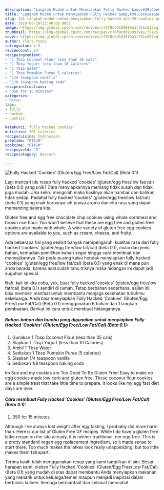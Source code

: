 ```yaml
---
description: "Langkah Mudah untuk Menyiapkan Fully Hacked &amp;#39;Cookies&amp;#39; (Gluten/Egg Free/Low Fat/Cal) (Beta 0.1) yang Bisa Manjain Lidah"
title: "Langkah Mudah untuk Menyiapkan Fully Hacked &amp;#39;Cookies&amp;#39; (Gluten/Egg Free/Low Fat/Cal) (Beta 0.1) yang Bisa Manjain Lidah"
slug: 321-langkah-mudah-untuk-menyiapkan-fully-hacked-and-39-cookies-and-39-gluten-egg-free-low-fat-cal-beta-01-yang-bisa-manjain-lidah
date: 2020-06-29T23:40:05.885Z
image: https://img-global.cpcdn.com/recipes/c76f8cdd103919a1/751x532cq70/fully-hacked-cookies-glutenegg-freelow-fatcal-beta-01-recipe-main-photo.jpg
thumbnail: https://img-global.cpcdn.com/recipes/c76f8cdd103919a1/751x532cq70/fully-hacked-cookies-glutenegg-freelow-fatcal-beta-01-recipe-main-photo.jpg
cover: https://img-global.cpcdn.com/recipes/c76f8cdd103919a1/751x532cq70/fully-hacked-cookies-glutenegg-freelow-fatcal-beta-01-recipe-main-photo.jpg
author: Flora Young
ratingvalue: 4.5
reviewcount: 14
recipeingredient:
- "1 Tbsp Coconut Flour less than 35 cals"
- "1 Tbsp Yogurt less than 10 Calories"
- "1 Tbsp Water"
- "1 Tbsp Pumpkin Puree 5 calories"
- "1/4 teaspoon vanilla"
- "1/8 teaspoon baking soda"
recipeinstructions:
- "350 for 15 minutes"
categories:
- Resep
tags:
- fully
- hacked
- cookies

katakunci: fully hacked cookies 
nutrition: 201 calories
recipecuisine: Indonesian
preptime: "PT21M"
cooktime: "PT41M"
recipeyield: "2"
recipecategory: Dessert

---
```



![Fully Hacked &#39;Cookies&#39; (Gluten/Egg Free/Low Fat/Cal) (Beta 0.1)](https://img-global.cpcdn.com/recipes/c76f8cdd103919a1/751x532cq70/fully-hacked-cookies-glutenegg-freelow-fatcal-beta-01-recipe-main-photo.jpg)

Lagi mencari ide resep fully hacked &#39;cookies&#39; (gluten/egg free/low fat/cal) (beta 0.1) yang unik? Cara menyiapkannya memang tidak susah dan tidak juga mudah. Jika keliru mengolah maka hasilnya akan hambar dan bahkan tidak sedap. Padahal fully hacked &#39;cookies&#39; (gluten/egg free/low fat/cal) (beta 0.1) yang enak harusnya sih punya aroma dan cita rasa yang dapat memancing selera kita.

Gluten free and egg free chocolate chip cookies using whole cornmeal and brown rice flour. You won&#39;t believe that these are egg free and gluten free cookies also made with whole. A wide variety of gluten free egg cookies options are available to you, such as cream, cheese, and fruity.

Ada beberapa hal yang sedikit banyak mempengaruhi kualitas rasa dari fully hacked &#39;cookies&#39; (gluten/egg free/low fat/cal) (beta 0.1), mulai dari jenis bahan, kemudian pemilihan bahan segar hingga cara membuat dan menyajikannya. Tak perlu pusing kalau hendak menyiapkan fully hacked &#39;cookies&#39; (gluten/egg free/low fat/cal) (beta 0.1) yang enak di mana pun anda berada, karena asal sudah tahu triknya maka hidangan ini dapat jadi suguhan spesial.


Nah, kali ini kita coba, yuk, buat fully hacked &#39;cookies&#39; (gluten/egg free/low fat/cal) (beta 0.1) sendiri di rumah. Tetap berbahan sederhana, sajian ini bisa memberi manfaat untuk membantu menjaga kesehatan tubuhmu sekeluarga. Anda bisa menyiapkan Fully Hacked &#39;Cookies&#39; (Gluten/Egg Free/Low Fat/Cal) (Beta 0.1) menggunakan 6 bahan dan 1 langkah pembuatan. Berikut ini cara untuk membuat hidangannya.

<!--inarticleads1-->

##### Bahan-bahan dan bumbu yang digunakan untuk menyiapkan Fully Hacked &#39;Cookies&#39; (Gluten/Egg Free/Low Fat/Cal) (Beta 0.1):

1. Gunakan 1 Tbsp Coconut Flour (less than 35 cals)
1. Siapkan 1 Tbsp Yogurt (less than 10 Calories)
1. Ambil 1 Tbsp Water
1. Sediakan 1 Tbsp Pumpkin Puree (5 calories)
1. Siapkan 1/4 teaspoon vanilla
1. Sediakan 1/8 teaspoon baking soda


Im Sue and my cookies are Too Good To Be Gluten Free! Easy to make no egg cookies made low carb and gluten free. These coconut flour cookies are a simple treat that take little time to prepare. It looks like my egg fast diet days are over. 

<!--inarticleads2-->

##### Cara membuat Fully Hacked &#39;Cookies&#39; (Gluten/Egg Free/Low Fat/Cal) (Beta 0.1):

1. 350 for 15 minutes


Although I&#39;ve always lost weight after egg fasting, I probably did more harm than. Here is our list of Gluten Free GF recipes. While I do have a gluten free latke recipe on the site already, it is neither traditional, nor egg free. This is a pretty standard vegan egg replacement ingredient, so it made sense to start there. Too much makes the latkes look really unappetizing, but too little makes them fall apart. 

Terima kasih telah menggunakan resep yang kami tampilkan di sini. Besar harapan kami, olahan Fully Hacked &#39;Cookies&#39; (Gluten/Egg Free/Low Fat/Cal) (Beta 0.1) yang mudah di atas dapat membantu Anda menyiapkan makanan yang menarik untuk keluarga/teman maupun menjadi inspirasi dalam berbisnis kuliner. Semoga bermanfaat dan selamat mencoba!
